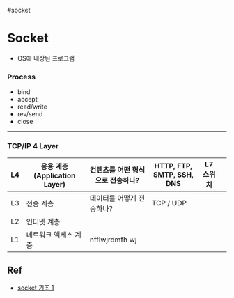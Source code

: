 #socket
# Socket
- OS에 내장된 프로그램

### Process

- bind
- accept
- read/write
- rev/send
- close

---

### TCP/IP 4 Layer
| L4  | 응용 계층 (Application Layer) | 컨텐츠를 어떤 형식으로 전송하나? | HTTP, FTP, SMTP, SSH, DNS | L7 스위치 |     |
| --- | ----------------------------- | -------------------------------- | ------------------------- | --------- | --- |
| L3  | 전송 계층                              | 데이터를 어떻게 전송하나?                                 | TCP / UDP                          |           |     |
| L2  | 인터넷 계층                   |                                  |                           |           |     |
| L1  | 네트워크 액세스 계층                              | nfflwjrdmfh wj                                 |                           |           |     |



## Ref

- [socket 기초 1](https://devocean.sk.com/blog/techBoardDetail.do?ID=165560&boardType=techBlog&searchData=&page=&subIndex=%EC%B5%9C%EC%8B%A0+%EA%B8%B0%EC%88%A0+%EB%B8%94%EB%A1%9C%EA%B7%B8)
